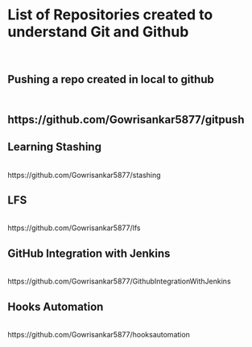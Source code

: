 <H1>List of Repositories created to understand Git and Github</H1><br>
<H2> Pushing a repo created in local to github <H2><br>
https://github.com/Gowrisankar5877/gitpush<br>
<H2>Learning Stashing</H2><br>
https://github.com/Gowrisankar5877/stashing<br>
<H2>LFS</H2><br>
https://github.com/Gowrisankar5877/lfs<br>
<H2>GitHub Integration with Jenkins </H2><br>
https://github.com/Gowrisankar5877/GithubIntegrationWithJenkins<br>
<H2>Hooks Automation</H2><br>
https://github.com/Gowrisankar5877/hooksautomation

